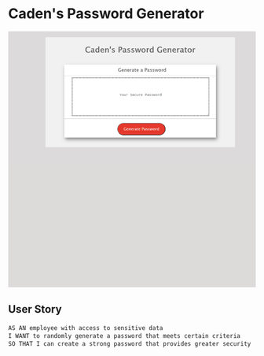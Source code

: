 # Caden's Password Generator

![Website](assets\images\Website-Password-Generator.png)
## User Story

```
AS AN employee with access to sensitive data
I WANT to randomly generate a password that meets certain criteria
SO THAT I can create a strong password that provides greater security
```